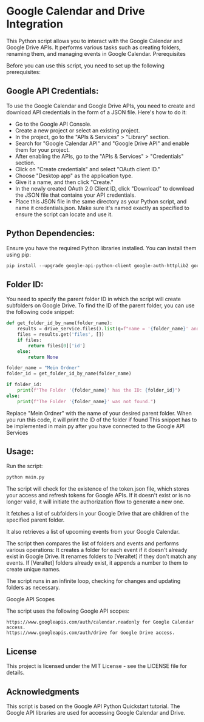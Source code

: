 Google Calendar and Drive Integration
=======================================

This Python script allows you to interact with the Google Calendar and Google Drive APIs. It performs various tasks such as creating folders, renaming them, and managing events in Google Calendar.
Prerequisites

Before you can use this script, you need to set up the following prerequisites:

Google API Credentials:
---------------

To use the Google Calendar and Google Drive APIs, you need to create and download API credentials in the form of a JSON file. 
Here's how to do it:
- Go to the Google API Console.
- Create a new project or select an existing project.
- In the project, go to the "APIs & Services" > "Library" section.
- Search for "Google Calendar API" and "Google Drive API" and enable them for your project.
- After enabling the APIs, go to the "APIs & Services" > "Credentials" section.
- Click on "Create credentials" and select "OAuth client ID."
- Choose "Desktop app" as the application type.
- Give it a name, and then click "Create."
- In the newly created OAuth 2.0 Client ID, click "Download" to download the JSON file that contains your API credentials.
- Place this JSON file in the same directory as your Python script, and name it credentials.json. Make sure it's named exactly as specified to ensure the script can locate and use it.

Python Dependencies:
---------------
Ensure you have the required Python libraries installed. You can install them using pip:
    
```python
pip install --upgrade google-api-python-client google-auth-httplib2 google-auth-oauthlib
```

Folder ID:
---------------

You need to specify the parent folder ID in which the script will create subfolders on Google Drive. To find the ID of the parent folder, you can use the following code snippet:
```python
def get_folder_id_by_name(folder_name):
    results = drive_service.files().list(q=f"name = '{folder_name}' and mimeType = 'application/vnd.google-apps.folder'").execute()
    files = results.get('files', [])
    if files:
        return files[0]['id']
    else:
        return None

folder_name = "Mein Ordner"
folder_id = get_folder_id_by_name(folder_name)

if folder_id:
    print(f"The Folder '{folder_name}' has the ID: {folder_id}")
else:
    print(f"The Folder '{folder_name}' was not found.")
```
Replace "Mein Ordner" with the name of your desired parent folder. When you run this code, it will print the ID of the folder if found
This snippet has to be implemented in main.py after you have connected to the Google API Services

Usage:
---------------

Run the script:
```python
python main.py
```
The script will check for the existence of the token.json file, which stores your access and refresh tokens for Google APIs. If it doesn't exist or is no longer valid, it will initiate the authorization flow to generate a new one.

It fetches a list of subfolders in your Google Drive that are children of the specified parent folder.

It also retrieves a list of upcoming events from your Google Calendar.

The script then compares the list of folders and events and performs various operations:
It creates a folder for each event if it doesn't already exist in Google Drive.
It renames folders to [Veraltet] if they don't match any events.
If [Veraltet] folders already exist, it appends a number to them to create unique names.

The script runs in an infinite loop, checking for changes and updating folders as necessary.

Google API Scopes

The script uses the following Google API scopes:

    https://www.googleapis.com/auth/calendar.readonly for Google Calendar access.
    https://www.googleapis.com/auth/drive for Google Drive access.

License
---------------

This project is licensed under the MIT License - see the LICENSE file for details.

Acknowledgments
---------------

This script is based on the Google API Python Quickstart tutorial.
The Google API libraries are used for accessing Google Calendar and Drive.
